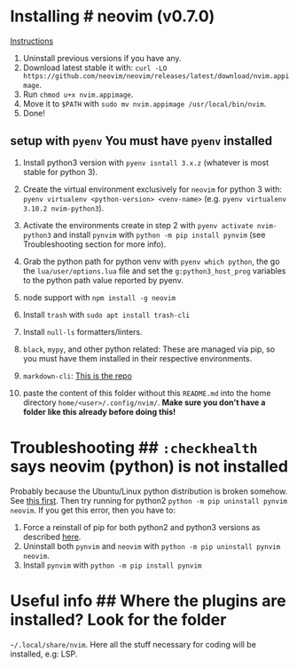 # Installing # neovim (v0.7.0)

[Instructions](https://github.com/neovim/neovim/wiki/Installing-Neovim#appimage-universal-linux-package)

1. Uninstall previous versions if you have any.
2. Download latest stable it with: `curl -LO
   https://github.com/neovim/neovim/releases/latest/download/nvim.appimage`.
3. Run `chmod u+x nvim.appimage`.
4. Move it to `$PATH` with `sudo mv nvim.appimage /usr/local/bin/nvim`.
5. Done!

## setup with `pyenv` You must have `pyenv` installed

1. Install python3 version with `pyenv isntall 3.x.z` (whatever is most stable
   for python 3).
2. Create the virtual environment exclusively for `neovim` for python 3 with:
   `pyenv virtualenv <python-version> <venv-name>` (e.g. `pyenv virtualenv
   3.10.2 nvim-python3`).
3. Activate the environments create in step 2 with `pyenv activate
   nvim-python3` and install `pynvim` with `python -m pip install pynvim` (see
   Troubleshooting section for more info).
4. Grab the python path for python venv with `pyenv which python`, the go the
   `lua/user/options.lua` file and set the `g:python3_host_prog` variables to
   the python path value reported by pyenv.

5. node support with `npm install -g neovim`
6. Install `trash` with `sudo apt install trash-cli`
7. Install `null-ls` formatters/linters.
8. `black`, `mypy`, and other python related: These are managed via pip, so you
   must have them installed in their respective environments.
9. `markdown-cli`: [This is the
   repo](https://github.com/igorshubovych/markdownlint-cli)
10. paste the content of this folder without this `README.md` into the home
    directory `home/<user>/.config/nvim/`. **Make sure you don't have a folder
    like this already before doing this!**

# Troubleshooting ## `:checkhealth` says neovim (python) is not installed

Probably because the Ubuntu/Linux python distribution is broken somehow. See
[this
first](https://github.com/neovim/neovim/issues/9246#issuecomment-477066616).
Then try running for python2 `python -m pip uninstall pynvim neovim`. If you
get this error, then you have to:

1. Force a reinstall of pip for both python2 and python3 versions as described
   [here](https://askubuntu.com/a/1026848).
2. Uninstall both `pynvim` and `neovim` with `python -m pip uninstall pynvim
   neovim`.
3. Install `pynvim` with `python -m pip install pynvim`

# Useful info ## Where the plugins are installed? Look for the folder

`~/.local/share/nvim`. Here all the stuff necessary for coding will be
installed, e.g: LSP.
